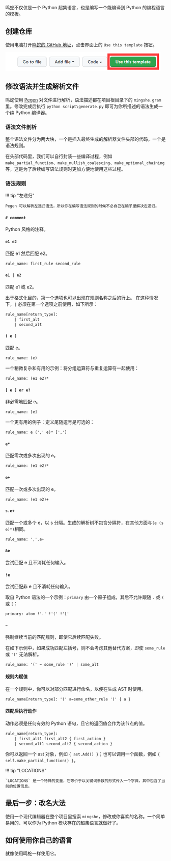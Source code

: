 鸣蛇不仅仅是一个 Python 超集语言，也是编写一个能编译到 Python 的编程语言的模板。

## 创建仓库

使用电脑打开[鸣蛇的 GitHub 地址](https://github.com/abersheeran/mingshe)，点击界面上的 `Use this template` 按钮。

![Use this template](./img/use-this-template.png)

## 修改语法并生成解析文件

鸣蛇使用 [Pegen](https://github.com/we-like-parsers/pegen) 对文件进行解析，语法描述都在项目根目录下的 `mingshe.gram` 里。修改完成后执行 `python script\generate.py` 即可为你所描述的语法生成一个纯 Python 编译器。

### 语法文件剖析

整个语法文件分为两大块，一个是插入最终生成的解析器文件头部的代码，一个是语法规则。

在头部代码里，我们可以自行封装一些编译过程，例如 `make_partial_function`、`make_nullish_coalescing`、`make_optional_chaining` 等，这是为了后续编写语法规则时更加方便地使用这些过程。

### 语法规则

!!! tip "左递归"

    Pegen 可以解析左递归语法，所以你在编写语法规则的时候不必自己在脑子里解决左递归。

#### `# comment`

Python 风格的注释。

#### `e1 e2`

匹配 e1 然后匹配 e2。

```
rule_name: first_rule second_rule
```

#### `e1 | e2`

匹配 e1 或 e2。

出于格式化目的，第一个选项也可以出现在规则名称之后的行上。 在这种情况下，`|` 必须在第一个选项之前使用，如下所示：

```
rule_name[return_type]:
    | first_alt
    | second_alt
```

#### `( e )`

匹配 e。

```
rule_name: (e)
```

一个稍微复杂和有用的示例：将分组运算符与重复运算符一起使用：

```
rule_name: (e1 e2)*
```

#### `[ e ] or e?`

非必需地匹配 e。

```
rule_name: [e]
```

一个更有用的例子：定义尾随逗号是可选的：

```
rule_name: e (',' e)* [',']
```

#### `e*`

匹配零次或多次出现的 e。

```
rule_name: (e1 e2)*
```

#### `e+`

匹配一次或多次出现的 e。

```
rule_name: (e1 e2)+
```

#### `s.e+`

匹配一个或多个 e，以 s 分隔。生成的解析树不包含分隔符，在其他方面与``(e (s e)*)``相同。

```
rule_name: ','.e+
```

#### `&e`

尝试匹配 e 且不消耗任何输入。

#### `!e`

尝试匹配非 e 且不消耗任何输入。

取自 Python 语法的一个示例：`primary` 由一个原子组成，其后不允许跟随 `.` 或 `(` 或 `[`：

```
primary: atom !'.' !'(' !'['
```

#### `~`

强制继续当前的匹配规则，即使它后续匹配失败。

在如下示例中，如果成功匹配左括号，则不会考虑其他替代方案，即使 `some_rule` 或 `')'` 无法解析。

```
rule_name: '(' ~ some_rule ')' | some_alt
```

#### 规则内赋值

在一个规则中，你可以对部分匹配进行命名，以便在生成 AST 时使用。

```
rule_name[return_type]: '(' a=some_other_rule ')' { a }
```

#### 匹配后执行动作

动作必须是任何有效的 Python 语句，且它的返回值会作为该节点的值。

```
rule_name[return_type]:
    | first_alt1 first_alt2 { first_action }
    | second_alt1 second_alt2 { second_action }
```

你可以返回一个 ast 对象，例如 `{ ast.Add() }`；也可以调用一个函数，例如 `{ self.make_partial_function() }`。

!!! tip "LOCATIONS"

    `LOCATIONS` 是一个特殊的变量，它等价于以关键词参数的形式传入一个字典，其中包含了当前的位置信息。

## 最后一步：改名大法

使用一个现代编辑器在整个项目里搜索 `mingshe`，修改成你喜欢的名称。一个简单易用的、可以作为 Python 模块存在的超集语言就做好了。

## 如何使用你自己的语言

就像使用鸣蛇一样使用它。

